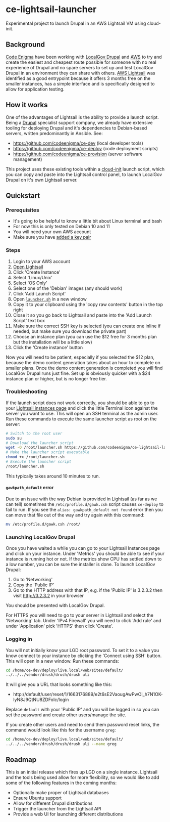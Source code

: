 # ce-lightsail-launcher
Experimental project to launch Drupal in an AWS Lightsail VM using cloud-init.

## Background
[Code Enigma](https://www.codeenigma.com) have been working with [LocalGov Drupal](https://localgovdrupal.org/) and [AWS](https://aws.amazon.com/) to try and create the easiest and cheapest route possible for someone with no real experience of Drupal and no spare servers to set up and test LocalGov Drupal in an environment they can share with others. [AWS Lightsail](https://aws.amazon.com/lightsail/) was identified as a good entrypoint because it offers 3 months free on the smaller instances, has a simple interface and is specifically designed to allow for application testing.

## How it works
One of the advantages of Lightsail is the ability to provide a launch script. Being a [Drupal](https://www.drupal.org/) specialist support company, we already have extensive tooling for deploying Drupal and it's dependencies to Debian-based servers, written predominantly in Ansible. See:
* https://github.com/codeenigma/ce-dev (local developer tools)
* https://github.com/codeenigma/ce-deploy (code deployment scripts)
* https://github.com/codeenigma/ce-provision (server software management)

This project uses these existing tools within a [cloud-init](https://cloudinit.readthedocs.io/) launch script, which you can copy and paste into the Lightsail control panel, to launch LocalGov Drupal on it's own Lightsail server.

## Quickstart

### Prerequisites
* It's going to be helpful to know a little bit about Linux terminal and bash
* For now this is only tested on Debian 10 and 11
* You will need your own AWS account
* Make sure you have [added a key pair](https://docs.aws.amazon.com/AWSEC2/latest/UserGuide/create-key-pairs.html)

### Steps
1. Login to your AWS account
2. [Open Lightsail](https://lightsail.aws.amazon.com/ls/webapp/home/instances)
3. Click 'Create Instance'
4. Select 'Linux/Unix'
5. Select 'OS Only'
6. Select one of the 'Debian' images (any should work)
7. Click 'Add Launch Script'
8. Open [`launcher.sh`](https://github.com/codeenigma/ce-lightsail-launcher/blob/main/launcher.sh) in a new window
9. Copy it to your clipboard using the 'copy raw contents' button in the top right
10. Close it so you go back to Lightsail and paste into the 'Add Launch Script' text box
11. Make sure the correct SSH key is selected (you can create one inline if needed, but make sure you download the private part)
12. Choose an instance plan (you can use the $12 free for 3 months plan but the installation will be a little slow)
13. Click the 'Create instance' button

Now you will need to be patient, especially if you selected the $12 plan, because the demo content generation takes about an hour to complete on smaller plans. Once the demo content generation is completed you will find LocalGov Drupal runs just fine. Set up is obviously quicker with a $24 instance plan or higher, but is no longer free tier.

### Troubleshooting
If the launch script does not work correctly, you should be able to go to your [Lightsail instances page](https://lightsail.aws.amazon.com/ls/webapp/home/instances) and click the little Terminal icon against the server you want to use. This will open an SSH terminal as the admin user. Run these commands to execute the same launcher script as root on the server:

```sh
# Switch to the root user
sudo su
# Download the launcher script
wget -O /root/launcher.sh https://github.com/codeenigma/ce-lightsail-launcher/blob/main/launcher.sh
# Make the launcher script executable
chmod +x /root/launcher.sh
# Execute the launcher script
/root/launcher.sh
```

This typically takes around 10 minutes to run.

#### `gawkpath_default` error
Due to an issue with the way Debian is provided in Lightsail (as far as we can tell) sometimes the `/etc/profile.d/gawk.csh` script causes `ce-deploy` to fail to run. If you see the `alias: gawkpath_default not found` error then you can move that file out of the way and try again with this command:

```sh
mv /etc/profile.d/gawk.csh /root/
```

### Launching LocalGov Drupal
Once you have waited a while you can go to your Lightsail Instances page and click on your instance. Under 'Metrics' you should be able to see if your instance is running hot or not. If the metrics show CPU has settled down to a low number, you can be sure the installer is done. To launch LocalGov Drupal:

1. Go to 'Networking'
2. Copy the 'Public IP'
3. Go to the HTTP address with that IP, e.g. if the 'Public IP' is 3.2.3.2 then visit http://3.2.3.2 in your browser

You should be presented with LocalGov Drupal.

For HTTPS you will need to go to your server in Lightsail and select the 'Networking' tab. Under 'IPv4 Firewall' you will need to click 'Add rule' and under 'Application' pick 'HTTPS' then click 'Create'.

### Logging in
You will not initially know your LGD root password. To set it to a value you know connect to your instance by clicking the 'Connect using SSH' button. This will open in a new window. Run these commands:

```bash
cd /home/ce-dev/deploy/live.local/web/sites/default/
../../../vendor/drush/drush/drush uli
```

It will give you a URL that looks something like this:
* http://default/user/reset/1/1663176889/e2t6sE2VaougAwPwOl_h7N1OK-lyN8J9QtNU8ZDFoIc/login

Replace `default` with your 'Public IP' and you will be logged in so you can set the password and create other users/manage the site.

If you create other users and need to send them password reset links, the command would look like this for the username `greg`:

```bash
cd /home/ce-dev/deploy/live.local/web/sites/default/
../../../vendor/drush/drush/drush uli --name greg
```

## Roadmap
This is an initial release which fires up LGD on a single instance. Lightsail and the tools being used allow for more flexibility, so we would like to add some of the following features in the coming months:

* Optionally make proper of Lightsail databases
* Ensure Ubuntu support
* Allow for different Drupal distributions
* Trigger the launcher from the Lightsail API
* Provide a web UI for launching different distributions

